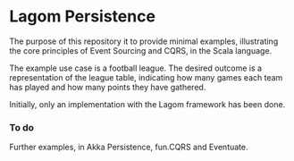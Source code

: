 # Lagom Persistence


The purpose of this repository it to provide minimal examples, illustrating the core principles of Event Sourcing and CQRS, in the Scala language.

The example use case is a football league. The desired outcome is a representation of the league table, indicating how many games each team has played and how many points they have gathered.

Initially, only an implementation with the Lagom framework has been done.


### To do
Further examples, in Akka Persistence, fun.CQRS and Eventuate.

